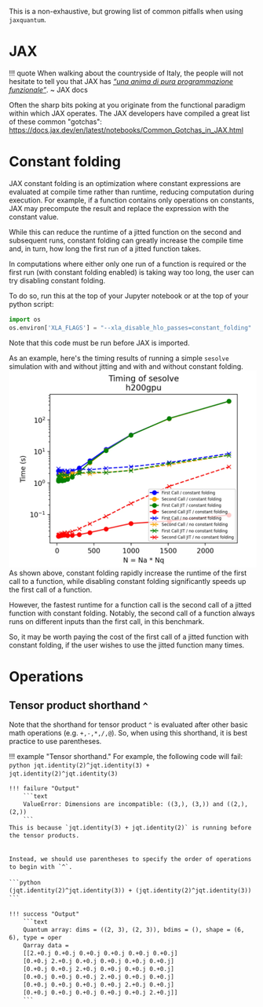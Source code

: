 
This is a non-exhaustive, but growing list of common pitfalls when using `jaxquantum`.

# JAX

!!! quote 
    When walking about the countryside of Italy, the people will not hesitate to tell you that JAX has [*“una anima di pura programmazione funzionale”*](https://www.sscardapane.it/iaml-backup/jax-intro/). ~ JAX docs

Often the sharp bits poking at you originate from the functional paradigm within which JAX operates. The JAX developers have compiled a great list of these common "gotchas": https://docs.jax.dev/en/latest/notebooks/Common_Gotchas_in_JAX.html 


# Constant folding

JAX constant folding is an optimization where constant expressions are evaluated at compile time rather than runtime, reducing computation during execution. For example, if a function contains only operations on constants, JAX may precompute the result and replace the expression with the constant value.

While this can reduce the runtime of a jitted function on the second and subsequent runs, constant folding can greatly increase the compile time and, in turn, how long the first run of a jitted function takes. 

In computations where either only one run of a function is required or the first run (with constant folding enabled) is taking way too long, the user can try disabling constant folding. 

To do so, run this at the top of your Jupyter notebook or at the top of your python script:
```python
import os
os.environ['XLA_FLAGS'] = "--xla_disable_hlo_passes=constant_folding"
```
Note that this code must be run before JAX is imported. 


As an example, here's the timing results of running a simple `sesolve` simulation with and without jitting and with and without constant folding.
![alt text](constant_folding_timing.png)
As shown above, constant folding rapidly increase the runtime of the first call to a function, while disabling constant folding significantly speeds up the first call of a function.

However, the fastest runtime for a function call is the second call of a jitted function with constant folding. Notably, the second call of a function always runs on different inputs than the first call, in this benchmark.

So, it may be worth paying the cost of the first call of a jitted function with constant folding, if the user wishes to use the jitted function many times. 


# Operations

## Tensor product shorthand `^`

Note that the shorthand for tensor product `^` is evaluated after other basic math operations (e.g. `+,-,*,/,@`). So, when using this shorthand, it is best practice to use parentheses. 


!!! example "Tensor shorthand."
    For example, the following code will fail:
    ```python
    jqt.identity(2)^jqt.identity(3) + jqt.identity(2)^jqt.identity(3)
    ```

    !!! failure "Output"
        ```text
        ValueError: Dimensions are incompatible: ((3,), (3,)) and ((2,), (2,))
        ```
    This is because `jqt.identity(3) + jqt.identity(2)` is running before the tensor products.


    Instead, we should use parentheses to specify the order of operations to begin with `^`.

    ```python
    (jqt.identity(2)^jqt.identity(3)) + (jqt.identity(2)^jqt.identity(3))
    ```

    !!! success "Output"
        ```text
        Quantum array: dims = ((2, 3), (2, 3)), bdims = (), shape = (6, 6), type = oper
        Qarray data =
        [[2.+0.j 0.+0.j 0.+0.j 0.+0.j 0.+0.j 0.+0.j]
        [0.+0.j 2.+0.j 0.+0.j 0.+0.j 0.+0.j 0.+0.j]
        [0.+0.j 0.+0.j 2.+0.j 0.+0.j 0.+0.j 0.+0.j]
        [0.+0.j 0.+0.j 0.+0.j 2.+0.j 0.+0.j 0.+0.j]
        [0.+0.j 0.+0.j 0.+0.j 0.+0.j 2.+0.j 0.+0.j]
        [0.+0.j 0.+0.j 0.+0.j 0.+0.j 0.+0.j 2.+0.j]]
        ```

